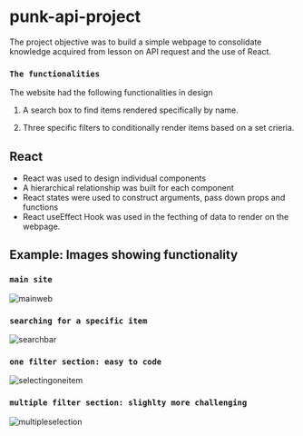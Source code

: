 # punk-api-project

The project objective was to build a simple webpage to consolidate knowledge acquired from lesson on API request and the use of React.

###  `The functionalities`

The website had the following functionalities in design 

1. A search box to find items rendered specifically by name.

2. Three specific filters to conditionally render items based on a set crieria. 


## React 

- React was used to design individual components 
- A hierarchical relationship was built for each component
- React states were used to construct arguments, pass down props and functions
- React useEffect Hook was used in the fecthing of data to render on the webpage. 


## Example: Images showing functionality 

###  `main site`

![mainweb](https://user-images.githubusercontent.com/97259224/153977017-2b5c2e1c-3f92-47c7-a3ba-9d104552da22.PNG)


###  `searching for a specific item`

![searchbar](https://user-images.githubusercontent.com/97259224/153977053-589bdf81-b118-4771-ae95-b453cc8034f9.PNG)

###  `one filter section: easy to code`

![selectingoneitem](https://user-images.githubusercontent.com/97259224/153977094-ea68e06f-d7ea-4d0c-bf55-017b3c641391.PNG)


###  `multiple filter section: slighlty more challenging`

![multipleselection](https://user-images.githubusercontent.com/97259224/153977129-b0c2b6c9-5892-420f-a9f6-8e96ba76452c.PNG)


